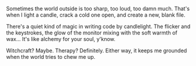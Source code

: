 ﻿Sometimes the world outside is too sharp, too loud, too damn much.
That's when I light a candle, crack a cold one open, and create a new,
blank file.

There's a quiet kind of magic in writing code by candlelight. The flicker and
the keystrokes, the glow of the monitor mixing with the soft warmth of wax...
It's like alchemy for your soul, y'know.

Witchcraft? Maybe. Therapy? Definitely. Either way, it keeps me grounded when
the world tries to chew me up.